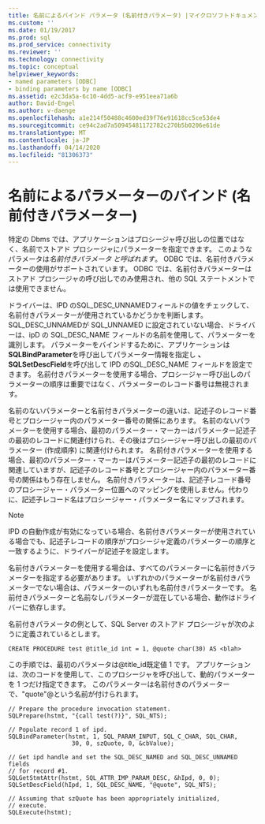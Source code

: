 ```yaml
---
title: 名前によるバインド パラメータ (名前付きパラメータ) |マイクロソフトドキュメント
ms.custom: ''
ms.date: 01/19/2017
ms.prod: sql
ms.prod_service: connectivity
ms.reviewer: ''
ms.technology: connectivity
ms.topic: conceptual
helpviewer_keywords:
- named parameters [ODBC]
- binding parameters by name [ODBC]
ms.assetid: e2c3da5a-6c10-4dd5-acf9-e951eea71a6b
author: David-Engel
ms.author: v-daenge
ms.openlocfilehash: a1e214f50488c4600ed39f76e91618cc5ce53de4
ms.sourcegitcommit: ce94c2ad7a50945481172782c270b5b0206e61de
ms.translationtype: MT
ms.contentlocale: ja-JP
ms.lasthandoff: 04/14/2020
ms.locfileid: "81306373"
---
```

# <a name="binding-parameters-by-name-named-parameters"></a>名前によるパラメーターのバインド (名前付きパラメーター)
特定の Dbms では、アプリケーションはプロシージャ呼び出しの位置ではなく、名前でストアド プロシージャにパラメーターを指定できます。 このようなパラメータは*名前付きパラメータ と呼ばれます*。 ODBC では、名前付きパラメーターの使用がサポートされています。 ODBC では、名前付きパラメーターはストアド プロシージャの呼び出しでのみ使用され、他の SQL ステートメントでは使用できません。  
  
 ドライバーは、IPD のSQL_DESC_UNNAMEDフィールドの値をチェックして、名前付きパラメーターが使用されているかどうかを判断します。 SQL_DESC_UNNAMEDが SQL_UNNAMED に設定されていない場合、ドライバーは、ipD の SQL_DESC_NAME フィールドの名前を使用して、パラメーターを識別します。 パラメーターをバインドするために、アプリケーションは**SQLBindParameter**を呼び出してパラメーター情報を指定し **、SQLSetDescField**を呼び出して IPD のSQL_DESC_NAME フィールドを設定できます。 名前付きパラメーターを使用する場合、プロシージャー呼び出しのパラメーターの順序は重要ではなく、パラメーターのレコード番号は無視されます。  
  
 名前のないパラメーターと名前付きパラメーターの違いは、記述子のレコード番号とプロシージャー内のパラメーター番号の関係にあります。 名前のないパラメーターを使用する場合、最初のパラメーター・マーカーはパラメーター記述子の最初のレコードに関連付けられ、その後はプロシージャー呼び出しの最初のパラメーター (作成順序) に関連付けられます。 名前付きパラメーターを使用する場合、最初のパラメーター・マーカーはパラメーター記述子の最初のレコードに関連していますが、記述子のレコード番号とプロシージャー内のパラメーター番号の関係はもう存在しません。 名前付きパラメーターは、記述子レコード番号のプロシージャー・パラメーター位置へのマッピングを使用しません。代わりに、記述子レコード名はプロシージャー・パラメーター名にマップされます。  
  
> [!NOTE]  
>  IPD の自動作成が有効になっている場合、名前付きパラメーターが使用されている場合でも、記述子レコードの順序がプロシージャ定義のパラメーターの順序と一致するように、ドライバーが記述子を設定します。  
  
 名前付きパラメーターを使用する場合は、すべてのパラメーターに名前付きパラメーターを指定する必要があります。 いずれかのパラメーターが名前付きパラメーターでない場合は、パラメーターのいずれも名前付きパラメーターです。 名前付きパラメーターと名前なしパラメーターが混在している場合、動作はドライバーに依存します。  
  
 名前付きパラメータの例として、SQL Server のストアド プロシージャが次のように定義されているとします。  
  
```  
CREATE PROCEDURE test @title_id int = 1, @quote char(30) AS <blah>  
```  
  
 この手順では、最初のパラメータは@title_id既定値 1 です。 アプリケーションは、次のコードを使用して、このプロシージャを呼び出して、動的パラメーターを 1 つだけ指定できます。 このパラメーターは名前付きのパラメーターで、"quote"\@という名前が付けられます。  
  
```  
// Prepare the procedure invocation statement.  
SQLPrepare(hstmt, "{call test(?)}", SQL_NTS);  
  
// Populate record 1 of ipd.  
SQLBindParameter(hstmt, 1, SQL_PARAM_INPUT, SQL_C_CHAR, SQL_CHAR,  
                  30, 0, szQuote, 0, &cbValue);  
  
// Get ipd handle and set the SQL_DESC_NAMED and SQL_DESC_UNNAMED fields  
// for record #1.  
SQLGetStmtAttr(hstmt, SQL_ATTR_IMP_PARAM_DESC, &hIpd, 0, 0);  
SQLSetDescField(hIpd, 1, SQL_DESC_NAME, "@quote", SQL_NTS);  
  
// Assuming that szQuote has been appropriately initialized,  
// execute.  
SQLExecute(hstmt);  
```
